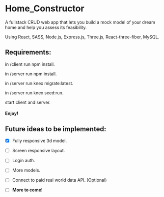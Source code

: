 # Home_Constructor

A fullstack CRUD web app that lets you build a mock model of your dream home and help you assess its feasibility.

Using React, SASS, Node.js, Express.js, Three.js, React-three-fiber, MySQL.


## Requirements:

in /client run npm install.

in /server run npm install.

in /server run knex migrate:latest.

in /server run knex seed:run.

start client and server.
#### Enjoy!


## Future ideas to be implemented:

- [x] Fully responsive 3d model.
- [ ] Screen responsive layout.
- [ ] Login auth.
- [ ] More models.
- [ ] Connect to paid real world data API. \(Optional)
- [ ] **More to come**!


